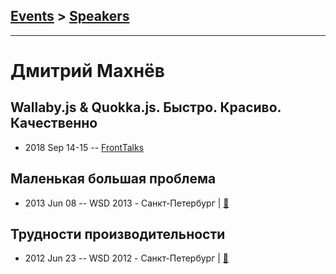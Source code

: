 ## [Events](../README.md) > [Speakers](../speakers.md)
---

# Дмитрий Махнёв

## Wallaby.js &amp; Quokka.js. Быстро. Красиво. Качественно
- 2018 Sep 14-15 -- [FrontTalks](https://events.yandex.ru/lib/talks/6243/)    
## Маленькая большая проблема
- 2013 Jun 08 -- WSD 2013 - Санкт-Петербург  | [:notebook:](https://wsd.events/2013/06/08/pres/little-big-problem.pdf)  
## Трудности производительности
- 2012 Jun 23 -- WSD 2012 - Санкт-Петербург  | [:notebook:](https://wsd.events/2012/06/23/pres/js-perf.pdf)  
